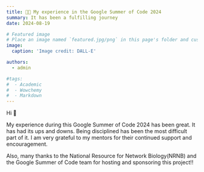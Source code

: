 ```yaml
---
title: 🧑‍💻️ My experience in the Google Summer of Code 2024
summary: It has been a fulfilling journey
date: 2024-08-19

# Featured image
# Place an image named `featured.jpg/png` in this page's folder and customize its options here.
image:
  caption: 'Image credit: DALL-E'

authors:
  - admin

#tags:
#  - Academic
#  - Wowchemy
#  - Markdown 
---
```


Hi 👋


My experience during this Google Summer of Code 2024 has been great. It has had its ups and downs. Being disciplined has been the most difficult part of it. I am very grateful to my mentors for their continued support and encouragement.

Also, many thanks to the National Resource for Network Biology(NRNB) and the Google Summer of Code team for hosting and sponsoring this project!!